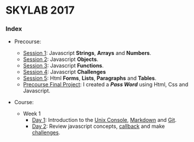 # SKYLAB 2017

### Index

* Precourse: 
    * [Session 1](https://github.com/Micheloncio/Skylab/tree/master/Precourse/Session_1): Javascript **Strings**, **Arrays** and **Numbers**.
    * [Session 2](https://github.com/Micheloncio/Skylab/tree/master/Precourse/Session_2): Javascript **Objects**.
    * [Session 3](https://github.com/Micheloncio/Skylab/tree/master/Precourse/Session_3): Javascript **Functions**.
    * [Session 4](https://github.com/Micheloncio/Skylab/tree/master/Precourse/Session_4): Javascript **Challenges**
    * [Session 5](https://github.com/Micheloncio/Skylab/tree/master/Precourse/Session_5): Html **Forms**, **Lists**, **Paragraphs** and **Tables**.
    * [Precourse Final Project](https://github.com/Micheloncio/Skylab/tree/master/Precourse/Precourse_Final_Project): I created a _**Pass Word**_ using Html, Css and Javascript.

* Course:
    * Week 1
        - [Day 1](https://github.com/Micheloncio/Skylab/tree/master/Course/Week_1/Day_1): Introduction to the [Unix Console](https://github.com/Micheloncio/Skylab/blob/master/Course/Week_1/Day_1/Console.md), [Markdown](https://github.com/Micheloncio/Skylab/blob/master/Course/Week_1/Day_1/Markdown.md) and [Git](https://github.com/Micheloncio/Skylab/blob/master/Course/Week_1/Day_1/Git.md).
        - [Day 2](https://github.com/Micheloncio/Skylab/tree/master/Course/Week_1/Day_2): Review javascript concepts, [callback](https://github.com/Micheloncio/Skylab/blob/master/Course/Week_1/Day_2/JavaScript.md) and make [challenges](https://github.com/Micheloncio/Skylab/blob/master/Course/Week_1/Day_2/Challenges_1.js).

